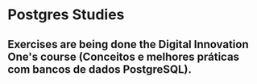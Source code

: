 # Postgres Studies

## Exercises are being done the Digital Innovation One's course (Conceitos e melhores práticas com bancos de dados PostgreSQL).
